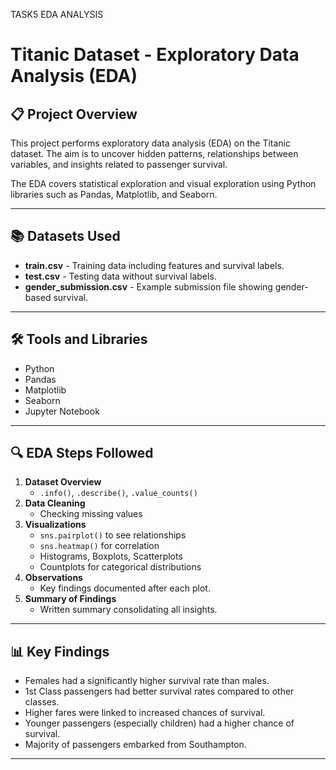 TASK5 
EDA ANALYSIS
# Titanic Dataset - Exploratory Data Analysis (EDA)

## 📋 Project Overview
This project performs exploratory data analysis (EDA) on the Titanic dataset. The aim is to uncover hidden patterns, relationships between variables, and insights related to passenger survival.

The EDA covers statistical exploration and visual exploration using Python libraries such as Pandas, Matplotlib, and Seaborn.

---

## 📚 Datasets Used
- **train.csv** - Training data including features and survival labels.
- **test.csv** - Testing data without survival labels.
- **gender_submission.csv** - Example submission file showing gender-based survival.

---

## 🛠️ Tools and Libraries
- Python
- Pandas
- Matplotlib
- Seaborn
- Jupyter Notebook

---

## 🔍 EDA Steps Followed
1. **Dataset Overview**
   - `.info()`, `.describe()`, `.value_counts()`
2. **Data Cleaning**
   - Checking missing values
3. **Visualizations**
   - `sns.pairplot()` to see relationships
   - `sns.heatmap()` for correlation
   - Histograms, Boxplots, Scatterplots
   - Countplots for categorical distributions
4. **Observations**
   - Key findings documented after each plot.
5. **Summary of Findings**
   - Written summary consolidating all insights.

---

## 📊 Key Findings
- Females had a significantly higher survival rate than males.
- 1st Class passengers had better survival rates compared to other classes.
- Higher fares were linked to increased chances of survival.
- Younger passengers (especially children) had a higher chance of survival.
- Majority of passengers embarked from Southampton.

---


